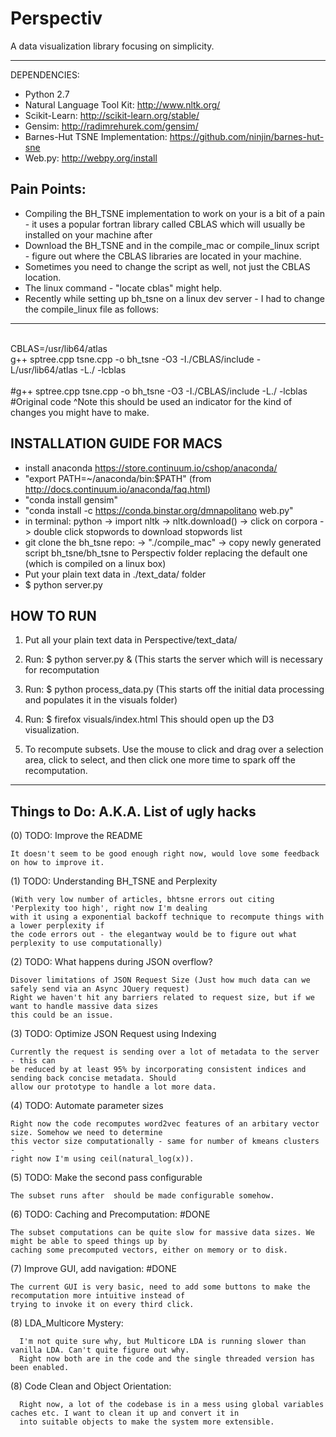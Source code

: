 Perspectiv
==========

A data visualization library focusing on simplicity.

----

DEPENDENCIES:
- Python 2.7 
- Natural Language Tool Kit: http://www.nltk.org/
- Scikit-Learn:  http://scikit-learn.org/stable/
- Gensim: http://radimrehurek.com/gensim/
- Barnes-Hut TSNE Implementation: https://github.com/ninjin/barnes-hut-sne
- Web.py: http://webpy.org/install

Pain Points:
------------
- Compiling the BH_TSNE implementation to work on your is a bit of a pain - it uses a popular fortran library
called CBLAS which will usually be installed on your machine after 
- Download the BH_TSNE and in the compile_mac or compile_linux script - figure out where the
CBLAS libraries are located in your machine.
- Sometimes you need to change the script as well, not just the CBLAS location.
- The linux command - "locate cblas" might help.
- Recently while setting up bh_tsne on a linux dev server - I had to change the compile_linux 
file as follows:
----------------
<br>CBLAS=/usr/lib64/atlas
<br>g++ sptree.cpp tsne.cpp -o bh_tsne -O3 -I./CBLAS/include -L/usr/lib64/atlas -L./ -lcblas
<br>
<br>#g++ sptree.cpp tsne.cpp -o bh_tsne -O3 -I./CBLAS/include -L./ -lcblas
<br>#Original code ^Note this should be used an indicator for the kind of changes you might have to make.

INSTALLATION GUIDE FOR MACS
----------------------------
- install anaconda https://store.continuum.io/cshop/anaconda/
- "export PATH=~/anaconda/bin:$PATH" (from http://docs.continuum.io/anaconda/faq.html)
- "conda install gensim"
- "conda install -c https://conda.binstar.org/dmnapolitano web.py"
- in terminal: python -> import nltk -> nltk.download() -> click on corpora -> double click stopwords to download stopwords list
- git clone the bh_tsne repo: -> "./compile_mac" -> copy newly generated script bh_tsne/bh_tsne to Perspectiv folder replacing the default one (which is compiled on a linux box)
- Put your plain text data in ./text_data/ folder
- $ python server.py

HOW TO RUN
-------------------
1) Put all your plain text data in Perspective/text_data/

2) Run:
   $ python server.py & 
   (This starts the server which will is necessary for recomputation

3) Run:
   $ python process_data.py 
   (This starts off the initial data processing and populates it in the visuals folder)

4) Run:
   $ firefox visuals/index.html
   This should open up the D3 visualization.

5) To recompute subsets. Use the mouse to click and drag over a selection area, click to select, and then 
   click one more time to spark off the recomputation.

----------------------
Things to Do: A.K.A. List of ugly hacks
---------------------
(0) TODO: Improve the README

    It doesn't seem to be good enough right now, would love some feedback on how to improve it.

(1) TODO: Understanding BH_TSNE and Perplexity 

    (With very low number of articles, bhtsne errors out citing 'Perplexity too high', right now I'm dealing 
    with it using a exponential backoff technique to recompute things with a lower perplexity if 
    the code errors out - the elegantway would be to figure out what perplexity to use computationally)

(2) TODO: What happens during JSON overflow?

    Disover limitations of JSON Request Size (Just how much data can we safely send via an Async JQuery request)
    Right we haven't hit any barriers related to request size, but if we want to handle massive data sizes
    this could be an issue.

(3) TODO: Optimize JSON Request using Indexing

    Currently the request is sending over a lot of metadata to the server - this can
    be reduced by at least 95% by incorporating consistent indices and sending back concise metadata. Should
    allow our prototype to handle a lot more data.

(4) TODO: Automate parameter sizes

    Right now the code recomputes word2vec features of an arbitary vector size. Somehow we need to determine
    this vector size computationally - same for number of kmeans clusters - 
    right now I'm using ceil(natural_log(x)).

(5) TODO: Make the second pass configurable

    The subset runs after  should be made configurable somehow.

(6) TODO: Caching and Precomputation: #DONE

    The subset computations can be quite slow for massive data sizes. We might be able to speed things up by
    caching some precomputed vectors, either on memory or to disk.

(7) Improve GUI, add navigation: #DONE

    The current GUI is very basic, need to add some buttons to make the recomputation more intuitive instead of
    trying to invoke it on every third click.
    
(8) LDA_Multicore Mystery:

      I'm not quite sure why, but Multicore LDA is running slower than vanilla LDA. Can't quite figure out why.
      Right now both are in the code and the single threaded version has been enabled.

(8) Code Clean and Object Orientation:

      Right now, a lot of the codebase is in a mess using global variables caches etc. I want to clean it up and convert it in
      into suitable objects to make the system more extensible. 
